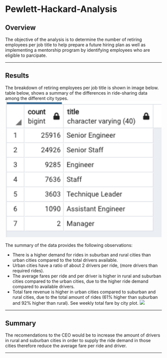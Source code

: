 # Pewlett-Hackard-Analysis

## Overview 

The objective of the analysis is to determine the number of retiring employees per job title to help prepare a future hiring plan as well as implementing a mentorship program by identifying employees who are eligible to parcipate.

---
## Results

The breakdown of retiring employees per job title is shown in image below. table below, shows a summary of the differences in ride-sharing data among the different city types.
![](Retiring_Emp_Title.png)

The summary of the data provides the following observations: 
* There is a higher demand for rides in suburban and rural cities than urban cities compared to the total drivers available.
* Urban cities have a ratio of about 2 drivers per ride, (more drivers than required rides).
* The average fares per ride and per driver is higher in rural and suburban cities compared to the urban cities, due to the higher ride demand compared to available drivers. 
* Total fare revenue is higher in urban cities compared to suburban and rural cities, due to the total amount of rides (61% higher than suburban and 92% higher than rural). See weekly total fare by city plot.
![](analysis/Weekly_total_fare.png)


---
## Summary

The recomendations to the CEO would be to increase the amount of drivers in rural and suburban cities in order to supply the ride demand in those cities therefore reduce the average fare per ride and driver.  



---
